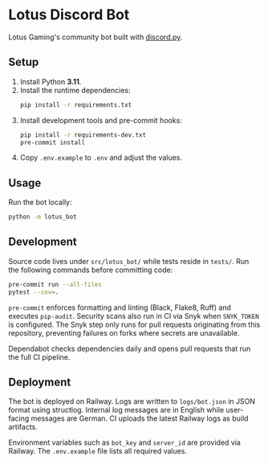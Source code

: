 # Lotus Discord Bot

Lotus Gaming's community bot built with
[discord.py](https://discordpy.readthedocs.io/).

## Setup

1. Install Python **3.11**.
2. Install the runtime dependencies:
   ```bash
   pip install -r requirements.txt
   ```
3. Install development tools and pre-commit hooks:
   ```bash
   pip install -r requirements-dev.txt
   pre-commit install
   ```
4. Copy `.env.example` to `.env` and adjust the values.

## Usage

Run the bot locally:

```bash
python -m lotus_bot
```

## Development

Source code lives under `src/lotus_bot/` while tests reside in `tests/`.
Run the following commands before committing code:

```bash
pre-commit run --all-files
pytest --cov=.
```

`pre-commit` enforces formatting and linting (Black, Flake8, Ruff) and
executes `pip-audit`. Security scans also run in CI via Snyk when
`SNYK_TOKEN` is configured. The Snyk step only runs for pull requests
originating from this repository, preventing failures on forks where
secrets are unavailable.

Dependabot checks dependencies daily and opens pull requests that run the
full CI pipeline.

## Deployment

The bot is deployed on Railway. Logs are written to `logs/bot.json` in
JSON format using structlog. Internal log messages are in English while
user-facing messages are German. CI uploads the latest Railway logs as
build artifacts.

Environment variables such as `bot_key` and `server_id` are provided via
Railway. The `.env.example` file lists all required values.
